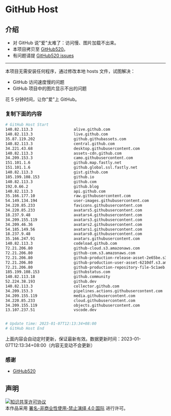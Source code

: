 # GitHub Host
## 介绍
- 对 GitHub 说"爱"太难了：访问慢、图片加载不出来。
- 本项目拷贝至 [GitHub520](https://github.com/521xueweihan/GitHub520)。
- 有问题请提 [GitHub520 issues](https://github.com/521xueweihan/GitHub520/issues/new)

---

本项目无需安装任何程序，通过修改本地 hosts 文件，试图解决：
- GitHub 访问速度慢的问题
- GitHub 项目中的图片显示不出的问题

花 5 分钟时间，让你"爱"上 GitHub。

### 复制下面的内容
```bash
# GitHub Host Start
140.82.113.3                  alive.github.com
140.82.113.3                  live.github.com
35.87.119.202                 github.githubassets.com
140.82.113.3                  central.github.com
34.221.43.68                  desktop.githubusercontent.com
140.82.113.3                  assets-cdn.github.com
34.209.153.3                  camo.githubusercontent.com
151.101.1.6                   github.map.fastly.net
151.101.1.6                   github.global.ssl.fastly.net
140.82.113.3                  gist.github.com
185.199.108.153               github.io
140.82.113.3                  github.com
192.0.66.2                    github.blog
140.82.113.3                  api.github.com
35.166.177.10                 raw.githubusercontent.com
54.149.134.194                user-images.githubusercontent.com
34.220.85.233                 favicons.githubusercontent.com
34.220.85.233                 avatars5.githubusercontent.com
18.237.9.48                   avatars4.githubusercontent.com
34.209.155.119                avatars3.githubusercontent.com
34.209.46.36                  avatars2.githubusercontent.com
54.185.149.56                 avatars1.githubusercontent.com
18.237.9.48                   avatars0.githubusercontent.com
35.166.247.91                 avatars.githubusercontent.com
140.82.113.3                  codeload.github.com
72.21.206.80                  github-cloud.s3.amazonaws.com
72.21.206.80                  github-com.s3.amazonaws.com
72.21.206.80                  github-production-release-asset-2e65be.s3.amazonaws.com
72.21.206.80                  github-production-user-asset-6210df.s3.amazonaws.com
72.21.206.80                  github-production-repository-file-5c1aeb.s3.amazonaws.com
185.199.108.153               githubstatus.com
140.82.113.18                 github.community
52.224.38.193                 github.dev
140.82.113.3                  collector.github.com
34.209.153.3                  pipelines.actions.githubusercontent.com
34.209.155.119                media.githubusercontent.com
34.220.85.233                 cloud.githubusercontent.com
34.209.155.119                objects.githubusercontent.com
13.107.237.51                 vscode.dev


# Update time: 2023-01-07T12:13:34+08:00
# GitHub Host End

```
上面内容会自动定时更新，保证最新有效。数据更新时间：2023-01-07T12:13:34+08:00（内容无变动不会更新）

### 感谢

- [GitHub520](https://github.com/521xueweihan/GitHub520)

## 声明
<a rel="license" href="https://creativecommons.org/licenses/by-nc-nd/4.0/deed.zh"><img alt="知识共享许可协议" style="border-width: 0" src="https://licensebuttons.net/l/by-nc-nd/4.0/88x31.png"></a><br>本作品采用 <a rel="license" href="https://creativecommons.org/licenses/by-nc-nd/4.0/deed.zh">署名-非商业性使用-禁止演绎 4.0 国际</a> 进行许可。
